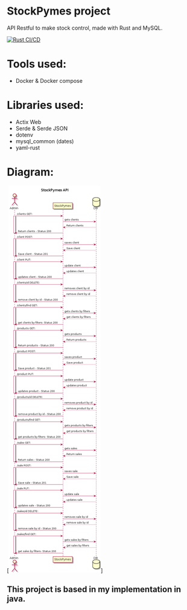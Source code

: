 # StockPymes project

API Restful to make stock control, made with Rust and MySQL.

[![Rust CI/CD](https://github.com/alexvegadev/stock_pymes_rs/actions/workflows/ci.yml/badge.svg?branch=master)](https://github.com/alexvegadev/stock_pymes_rs/actions/workflows/ci.yml)
  

# Tools used:
- Docker & Docker compose

# Libraries used:
- Actix Web
- Serde & Serde JSON
- dotenv
- mysql_common (dates)
- yaml-rust

# Diagram:
[![Diagram](/img/StockPymesAPI.png)]

## This project is based in my implementation in java.
